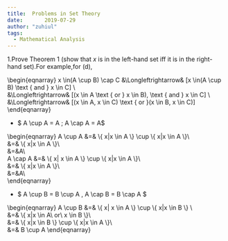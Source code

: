 ```yaml
---
title: 	Problems in Set Theory
date:		2019-07-29
author:	"zuhiul"
tags:
  - Mathematical Analysis
---
```


$\text{1.Prove Theorem 1 (show that $x$ is in the left-hand set iff it is in the right-hand set).For example,for (d),}$

\begin{eqnarray} 
x \in(A \cup B) \cap C &\Longleftrightarrow& [x \in(A \cup B) \text { and } x \in C] \\\
&\Longleftrightarrow& [(x \in A \text { or } x \in B), \text { and } x \in C] \\\
&\Longleftrightarrow& [(x \in A, x \in C) \text { or }(x \in B, x \in C)] 
\end{eqnarray}


- $ A \cup A = A ; A \cap A = A$

\begin{eqnarray}
A \cup A &=& \\{ x|x \in A \\} \cup \\{ x|x \in A \\}\\\
&=& \\{ x|x \in A \\}\\\
&=&A\\\
A \cap A &=& \\{ x| x \in A \\} \cup \\{ x|x \in A \\}\\\
&=& \\{ x|x \in A \\}\\\
&=&A\\\
\end{eqnarray}

- $ A \cup B = B \cup A , A \cap B = B \cap A $

\begin{eqnarray}
A \cup B &=& \\{ x| x \in A \\} \cup \\{ x|x \in B \\} \\\
&=& \\{ x|x \in A\ or\ x \in B \\}\\\
&=& \\{ x|x \in B \\} \cup \\{ x|x \in A \\}\\\
&=& B \cup A
\end{eqnarray}